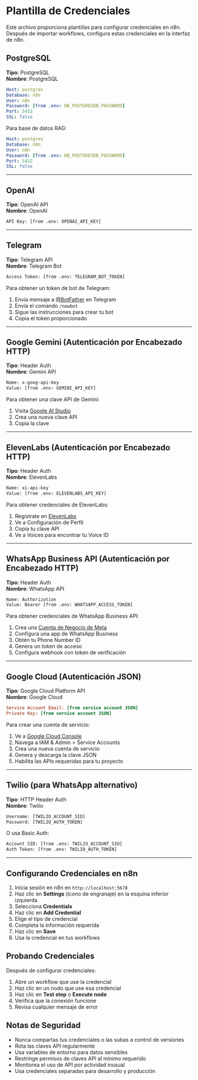 # Plantilla de Credenciales

Este archivo proporciona plantillas para configurar credenciales en n8n. Después de importar workflows, configura estas credenciales en la interfaz de n8n.

## PostgreSQL

**Tipo**: PostgreSQL  
**Nombre**: PostgreSQL

```yaml
Host: postgres
Database: n8n
User: n8n
Password: [from .env: DB_POSTGRESDB_PASSWORD]
Port: 5432
SSL: false

```

Para base de datos RAG:

```yaml
Host: postgres
Database: n8n
User: n8n
Password: [from .env: DB_POSTGRESDB_PASSWORD]
Port: 5432
SSL: false

```

---

## OpenAI

**Tipo**: OpenAI API  
**Nombre**: OpenAI

```sh
API Key: [from .env: OPENAI_API_KEY]

```

---

## Telegram

**Tipo**: Telegram API  
**Nombre**: Telegram Bot

```sh
Access Token: [from .env: TELEGRAM_BOT_TOKEN]

```

Para obtener un token de bot de Telegram:

1. Envía mensaje a [@BotFather](https://t.me/botfather) en Telegram
2. Envía el comando `/newbot`
3. Sigue las instrucciones para crear tu bot
4. Copia el token proporcionado

---

## Google Gemini (Autenticación por Encabezado HTTP)

**Tipo**: Header Auth  
**Nombre**: Gemini API

```html
Name: x-goog-api-key
Value: [from .env: GEMINI_API_KEY]

```

Para obtener una clave API de Gemini:

1. Visita [Google AI Studio](https://makersuite.google.com/app/apikey)
2. Crea una nueva clave API
3. Copia la clave

---

## ElevenLabs (Autenticación por Encabezado HTTP)

**Tipo**: Header Auth  
**Nombre**: ElevenLabs

```sh
Name: xi-api-key
Value: [from .env: ELEVENLABS_API_KEY]

```

Para obtener credenciales de ElevenLabs:

1. Regístrate en [ElevenLabs](https://elevenlabs.io/)
2. Ve a Configuración de Perfil
3. Copia tu clave API
4. Ve a Voices para encontrar tu Voice ID

---

## WhatsApp Business API (Autenticación por Encabezado HTTP)

**Tipo**: Header Auth  
**Nombre**: WhatsApp API

```html
Name: Authorization
Value: Bearer [from .env: WHATSAPP_ACCESS_TOKEN]

```

Para obtener credenciales de WhatsApp Business API:

1. Crea una [Cuenta de Negocio de Meta](https://business.facebook.com/)
2. Configura una app de WhatsApp Business
3. Obtén tu Phone Number ID
4. Genera un token de acceso
5. Configura webhook con token de verificación

---

## Google Cloud (Autenticación JSON)

**Tipo**: Google Cloud Platform API  
**Nombre**: Google Cloud

```ini
Service Account Email: [from service account JSON]
Private Key: [from service account JSON]

```

Para crear una cuenta de servicio:

1. Ve a [Google Cloud Console](https://console.cloud.google.com/)
2. Navega a IAM & Admin > Service Accounts
3. Crea una nueva cuenta de servicio
4. Genera y descarga la clave JSON
5. Habilita las APIs requeridas para tu proyecto

---

## Twilio (para WhatsApp alternativo)

**Tipo**: HTTP Header Auth  
**Nombre**: Twilio

```html
Username: [TWILIO_ACCOUNT_SID]
Password: [TWILIO_AUTH_TOKEN]

```

O usa Basic Auth:

```sh
Account SID: [from .env: TWILIO_ACCOUNT_SID]
Auth Token: [from .env: TWILIO_AUTH_TOKEN]

```

---

## Configurando Credenciales en n8n

1. Inicia sesión en n8n en `http://localhost:5678`
2. Haz clic en **Settings** (ícono de engranaje) en la esquina inferior izquierda
3. Selecciona **Credentials**
4. Haz clic en **Add Credential**
5. Elige el tipo de credencial
6. Completa la información requerida
7. Haz clic en **Save**
8. Usa la credencial en tus workflows

## Probando Credenciales

Después de configurar credenciales:

1. Abre un workflow que use la credencial
2. Haz clic en un nodo que use esa credencial
3. Haz clic en **Test step** o **Execute node**
4. Verifica que la conexión funcione
5. Revisa cualquier mensaje de error

## Notas de Seguridad

- Nunca compartas tus credenciales o las subas a control de versiones
- Rota las claves API regularmente
- Usa variables de entorno para datos sensibles
- Restringe permisos de claves API al mínimo requerido
- Monitorea el uso de API por actividad inusual
- Usa credenciales separadas para desarrollo y producción
